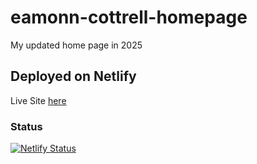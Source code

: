 # eamonn-cottrell-homepage
My updated home page in 2025

## Deployed on Netlify

Live Site [here](https://eamonncottrell.com)

### Status

[![Netlify Status](https://api.netlify.com/api/v1/badges/a9d21c5e-caac-41e3-93c9-1e98a200465c/deploy-status)](https://app.netlify.com/sites/eamonn/deploys)